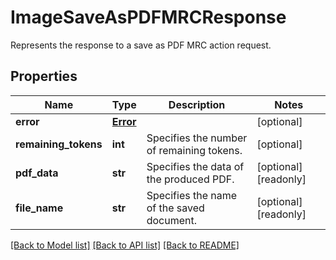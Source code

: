 # ImageSaveAsPDFMRCResponse

Represents the response to a save as PDF MRC action request.
## Properties
Name | Type | Description | Notes
------------ | ------------- | ------------- | -------------
**error** | [**Error**](Error.md) |  | [optional] 
**remaining_tokens** | **int** | Specifies the number of remaining tokens. | [optional] 
**pdf_data** | **str** | Specifies the data of the produced PDF. | [optional] [readonly] 
**file_name** | **str** | Specifies the name of the saved document. | [optional] [readonly] 

[[Back to Model list]](../README.md#documentation-for-models) [[Back to API list]](../README.md#documentation-for-api-endpoints) [[Back to README]](../README.md)


